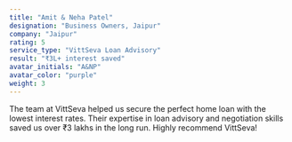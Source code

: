 ```yaml
---
title: "Amit & Neha Patel"
designation: "Business Owners, Jaipur"
company: "Jaipur"
rating: 5
service_type: "VittSeva Loan Advisory"
result: "₹3L+ interest saved"
avatar_initials: "A&NP"
avatar_color: "purple"
weight: 3
---
```

The team at VittSeva helped us secure the perfect home loan with the lowest interest rates. Their expertise in loan advisory and negotiation skills saved us over ₹3 lakhs in the long run. Highly recommend VittSeva!
